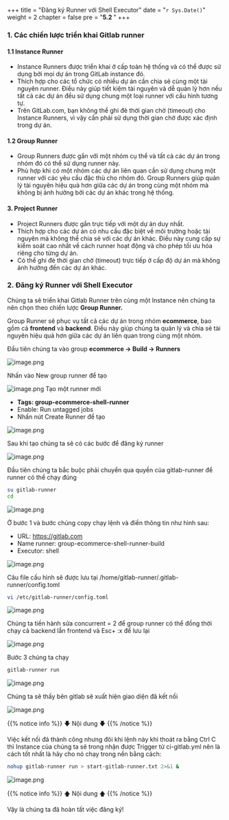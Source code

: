 +++
title = "Đăng ký Runner với Shell Executor"
date = "`r Sys.Date()`" 
weight = 2
chapter = false
pre = "<b>5.2 </b>"
+++

### 1. Các chiến lược triển khai Gitlab runner

#### 1.1 Instance Runner

- Instance Runners được triển khai ở cấp toàn hệ thống và có thể được sử dụng bởi mọi dự án trong GitLab instance đó.
- Thích hợp cho các tổ chức có nhiều dự án cần chia sẻ cùng một tài nguyên runner. Điều này giúp tiết kiệm tài nguyên và dễ quản lý hơn nếu tất cả các dự án đều sử dụng chung một loại runner với cấu hình tương tự.
- Trên GitLab.com, bạn không thể ghi đè thời gian chờ (timeout) cho Instance Runners, vì vậy cần phải sử dụng thời gian chờ được xác định trong dự án.

#### 1.2 Group Runner

- Group Runners được gắn với một nhóm cụ thể và tất cả các dự án trong nhóm đó có thể sử dụng runner này.
- Phù hợp khi có một nhóm các dự án liên quan cần sử dụng chung một runner với các yêu cầu đặc thù cho nhóm đó. Group Runners giúp quản lý tài nguyên hiệu quả hơn giữa các dự án trong cùng một nhóm mà không bị ảnh hưởng bởi các dự án khác trong hệ thống.

#### 3. Project Runner

- Project Runners được gắn trực tiếp với một dự án duy nhất.
- Thích hợp cho các dự án có nhu cầu đặc biệt về môi trường hoặc tài nguyên mà không thể chia sẻ với các dự án khác. Điều này cung cấp sự kiểm soát cao nhất về cách runner hoạt động và cho phép tối ưu hóa riêng cho từng dự án.
- Có thể ghi đè thời gian chờ (timeout) trực tiếp ở cấp độ dự án mà không ảnh hưởng đến các dự án khác.

### 2. Đăng ký Runner với Shell Executor

Chúng ta sẽ triển khai Gitlab Runner trên cùng một Instance nên chúng ta nên chọn theo chiến lược  **Group Runner.**

Group Runner sẽ phục vụ tất cả các dự án trong nhóm **ecommerce**, bao gồm cả **frontend** và **backend**. Điều này giúp chúng ta quản lý và chia sẻ tài nguyên hiệu quả hơn giữa các dự án liên quan trong cùng một nhóm.

Đầu tiên chúng ta vào group **ecommerce → Build → Runners**

![image.png](/images/5-cicdonaec2/5.2-registgitlabrunner/image.png?featherlight=false&width=60pc)

Nhấn vào New group runner để tạo

![image.png](/images/5-cicdonaec2/5.2-registgitlabrunner/image1.png?featherlight=false&width=60pc)
Tạo một runner mới

- **Tags: group-ecommerce-shell-runner**
- Enable: Run untagged jobs
- Nhấn nút Create Runner để tạo

![image.png](/images/5-cicdonaec2/5.2-registgitlabrunner/image2.png?featherlight=false&width=60pc)

Sau khi tạo chúng ta sẽ có các bước để đăng ký runner

![image.png](/images/5-cicdonaec2/5.2-registgitlabrunner/image3.png?featherlight=false&width=60pc)

Đầu tiên chúng ta bắc buộc phải chuyển qua quyền của gitlab-runner để runner có thể chạy đúng

```bash
su gitlab-runner
cd
```

![image.png](/images/5-cicdonaec2/5.2-registgitlabrunner/image4.png?featherlight=false&width=40pc)

Ở bước 1 và bước chúng copy chạy lệnh và điền thông tin như hình sau:

- URL: https://gitlab.com
- Name runner: group-ecommerce-shell-runner-build
- Executor: shell

![image.png](/images/5-cicdonaec2/5.2-registgitlabrunner/image5.png?featherlight=false&width=60pc)

Câu file cấu hình sẽ được lưu tại /home/gitlab-runner/.gitlab-runner/config.toml

```bash
vi /etc/gitlab-runner/config.toml
```

![image.png](/images/5-cicdonaec2/5.2-registgitlabrunner/image6.png?featherlight=false&width=60pc)

Chúng ta tiến hành sửa concurrent = 2 để group runner có thể đồng thời chạy cả backend lẫn frontend và Esc+ :x để lưu lại

![image.png](/images/5-cicdonaec2/5.2-registgitlabrunner/image7.png?featherlight=false&width=60pc)

Bước 3 chúng ta chạy

```bash
gitlab-runner run
```

![image.png](/images/5-cicdonaec2/5.2-registgitlabrunner/image8.png?featherlight=false&width=60pc)

Chúng ta sẽ thấy bên gitlab sẽ xuất hiện giao diện đã kết nối

![image.png](/images/5-cicdonaec2/5.2-registgitlabrunner/image9.png?featherlight=false&width=60pc)


{{% notice info %}}
🡇 Nội dung 🡇
{{% /notice %}}

Việc kết nối đã thành công nhưng đôi khi lệnh này khi thoát ra bằng Ctrl C thì Instance của chúng ta sẽ trong nhận được Trigger từ ci-gitlab.yml nên là cách tốt nhất là hãy cho nó chạy trong nền bằng cách:

```bash
nohup gitlab-runner run > start-gitlab-runner.txt 2>&1 &
```

![image.png](/images/5-cicdonaec2/5.2-registgitlabrunner/image10.png?featherlight=false&width=60pc)

{{% notice info %}}
🡅 Nội dung 🡅
{{% /notice %}}

Vậy là chúng ta đã hoàn tất việc đăng ký!